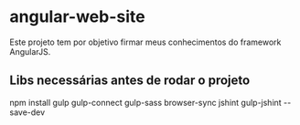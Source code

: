 # angular-web-site
Este projeto tem por objetivo firmar meus conhecimentos do framework AngularJS.

## Libs necessárias antes de rodar o projeto
npm install gulp gulp-connect gulp-sass browser-sync jshint gulp-jshint --save-dev
